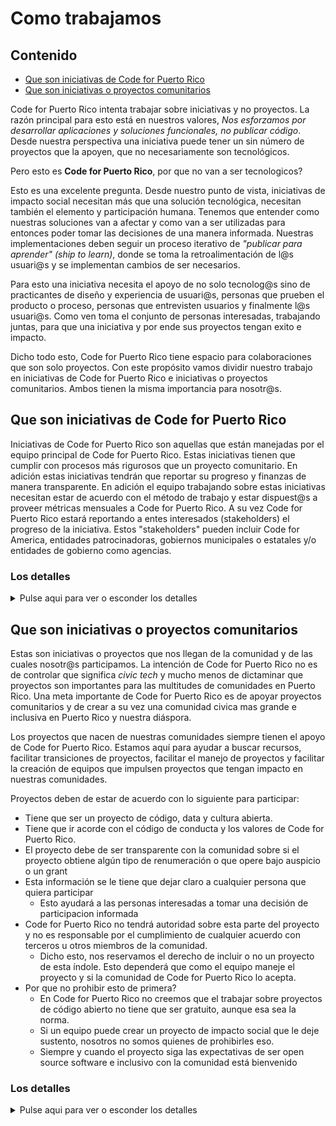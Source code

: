 # Como trabajamos

## Contenido

- [Que son iniciativas de Code for Puerto Rico](#que-son-iniciativas-de-code-for-puerto-rico)
- [Que son iniciativas o proyectos comunitarios](#que-son-iniciativas-o-proyectos-comunitarios)

Code for Puerto Rico intenta trabajar sobre iniciativas y no proyectos. La razón principal para esto está en nuestros valores, _Nos esforzamos por desarrollar aplicaciones y soluciones funcionales, no publicar código_. Desde nuestra perspectiva una iniciativa puede tener un sin número de proyectos que la apoyen, que no necesariamente son tecnológicos.

Pero esto es __Code for Puerto Rico__, por que no van a ser tecnologicos?

Esto es una excelente pregunta. Desde nuestro punto de vista, iniciativas de impacto social necesitan más que una solución tecnológica, necesitan también el elemento y participación humana. Tenemos que entender como nuestras soluciones van a afectar y como van a ser utilizadas para entonces poder tomar las decisiones de una manera informada. Nuestras implementaciones deben seguir un proceso iterativo de _"publicar para aprender" (ship to learn)_, donde se toma la retroalimentación de l@s usuari@s y se implementan cambios de ser necesarios.

Para esto una iniciativa necesita el apoyo de no solo tecnolog@s sino de practicantes de diseño y experiencia de usuari@s, personas que prueben el producto o proceso, personas que entrevisten usuarios y finalmente l@s usuari@s. Como ven toma el conjunto de personas interesadas, trabajando juntas, para que una iniciativa y por ende sus proyectos tengan exito e impacto.

Dicho todo esto, Code for Puerto Rico tiene espacio para colaboraciones que son solo proyectos. Con este propósito vamos dividir nuestro trabajo en iniciativas de Code for Puerto Rico e iniciativas o proyectos comunitarios. Ambos tienen la misma importancia para nosotr@s.

## Que son iniciativas de Code for Puerto Rico

Iniciativas de Code for Puerto Rico son aquellas que están manejadas por el equipo principal de Code for Puerto Rico. Estas iniciativas tienen que cumplir con procesos más rigurosos que un proyecto comunitario. En adición estas iniciativas tendrán que reportar su progreso y finanzas de manera transparente. En adición el equipo trabajando sobre estas iniciativas necesitan estar de acuerdo con el método de trabajo y estar dispuest@s a proveer métricas mensuales a Code for Puerto Rico. A su vez Code for Puerto Rico estará reportando a entes interesados (stakeholders) el progreso de la iniciativa. Estos "stakeholders" pueden incluir Code for America, entidades patrocinadoras, gobiernos municipales o estatales y/o entidades de gobierno como agencias.

### Los detalles

<details>
<summary>Pulse aqui para ver o esconder los detalles</summary>

#### Comunidad

- Toda iniciativa tiene que cumplir con los valores y el código de conducta de Code for Puerto Rico.
- Toda iniciativa tendrá un punto de contacto que reportara el progreso al equipo de Code for Puerto Rico y/o partidas asociadas
- Toda iniciativa trabajará por defecto de una manera abierta y pública.
- Todo proyecto creado o utilizado por una iniciativa estará disponible al publico sin necesidad de crear una cuenta en alguna plataforma.
- Toda iniciativa creará un canal público en el [espacio de Slack de Code for Puerto Rico](https://chat.code4puertorico.org)
 - El equipo principal de una iniciativa también tendrá un canal privado en Slack para discutir temas sensitivos tales como hostigamiento (sexual o no sexual), racismo, comportamiento inadecuado o cualquier otra infracción a nuestro código de conducta.
 - El canal privado también se puede utilizar para organización interna del equipo y discusiones que no estén listas para la comunidad en general. Dicho esto estas discusiones y cualquier decisión se deben de traer a la comunidad una vez el equipo esté listo y solo se deben de limitar a temas sensitivos.
- Toda iniciativa tendrá un Google group con un correo asociado que servirá para comunicaciones fuera de Slack y para obtener retroalimentación de personas que no quieran unirse al Slack de Code for Puerto Rico.

#### Manejo de proyectos, código y documentos

Lo que sigue le aplica a todo proyecto de Code for Puerto Rico:

- La plataforma oficial para el almacenamiento de código es GitHub. Todo código generado por una iniciativa o proyecto tendrá que estar en esta plataforma bajo la organización de [Code4PuertoRico](https://github.com/code4puertorico)
- Se utilizará GitHub issues para manejar tareas y comunicación comunitaria sobre las mismas
 - En el evento de que una persona externa no tenga cuenta de GitHub y no quiera crear una, el equipo debe de proveer una manera para obtener retroalimentación y luego deberá colocarla en un issue. Se debe de mencionar de dónde vino la retroalimentación
- Todo cambio al código necesita pasar por un pull request y necesita ser aprobado por el equipo.
- Todo código generado o utilizado tiene que estar bajo una licencia de Código Abierto (Open Source Licence).
 - Por el momento estamos limitandonos a las licencias mencionadas [aqui](https://choosealicense.com/community/)
 - Nuestra preferencia es utilizar Apache 2.0 como nuestra licencia por defecto. Esto puede cambiar y se puede ajustar dependiendo del proyecto y las necesidades de este.
- Todo proyecto debe de tener un README.md que:
 - Introduzca al proyecto
 - Indique cómo contactar al equipo
   - Canal de Slack
   - Google group
   - etc.
 - Indique a qué iniciativa pertenece
 - Indique donde se esta manejando sus tareas (enlace a GitHub issues)
 - indique dónde se puede obtener la documentación del proyecto (enlaces a la documentación)
- Todo proyecto debe de tener un CONTRIBUTING.md donde se delinee como interactuar con el proyecto y como participar y someter código.

</details>

## Que son iniciativas o proyectos comunitarios

Estas son iniciativas o proyectos que nos llegan de la comunidad y de las cuales nosotr@s participamos. La intención de Code for Puerto Rico no es de controlar que significa _civic tech_ y mucho menos de dictaminar que proyectos son importantes para las multitudes de comunidades en Puerto Rico. Una meta importante de Code for Puerto Rico es de apoyar proyectos comunitarios y de crear a su vez una comunidad civica mas grande e inclusiva en Puerto Rico y nuestra diáspora.

Los proyectos que nacen de nuestras comunidades siempre tienen el apoyo de Code for Puerto Rico. Estamos aquí para ayudar a buscar recursos, facilitar transiciones de proyectos, facilitar el manejo de proyectos y facilitar la creación de equipos que impulsen proyectos que tengan impacto en nuestras comunidades.

Proyectos deben de estar de acuerdo con lo siguiente para participar:

- Tiene que ser un proyecto de código, data y cultura abierta.
- Tiene que ir acorde con el código de conducta y los valores de Code for Puerto Rico.
- El proyecto debe de ser transparente con la comunidad sobre si el proyecto obtiene algún tipo de renumeración o que opere bajo auspicio o un grant
 - Esta información se le tiene que dejar claro a cualquier persona que quiera participar
   - Esto ayudará a las personas interesadas a tomar una decisión de participacion informada
 - Code for Puerto Rico no tendrá autoridad sobre esta parte del proyecto y no es responsable por el cumplimiento de cualquier acuerdo con terceros u otros miembros de la comunidad.
   - Dicho esto, nos reservamos el derecho de incluir o no un proyecto de esta índole. Esto dependerá que como el equipo maneje el proyecto y si la comunidad de Code for Puerto Rico lo acepta.
 - Por que no prohibir esto de primera?
   - En Code for Puerto Rico no creemos que el trabajar sobre proyectos de código abierto no tiene que ser gratuito, aunque esa sea la norma.
   - Si un equipo puede crear un proyecto de impacto social que le deje sustento, nosotros no somos quienes de prohibirles eso.
   - Siempre y cuando el proyecto siga las expectativas de ser open source software e inclusivo con la comunidad está bienvenido

### Los detalles

<details>
<summary>Pulse aqui para ver o esconder los detalles</summary>

<!-- TODO -->

#### Communidad

Code for Puerto Rico le proveerá a proyectos comunitarios:

- Un espacio en el Slack de Code for Puerto Rico
- Un espacio en los eventos de Code for Puerto Rico
- Promoción en medios sociales (esto dependerá del proyecto y circunstancias al momento)
- Ayuda buscando auspicios de ser necesario
- Mención en las propiedades de Code for Puerto Rico
- Uso de los logos de Code for Puerto Rico, siempre y cuando se mencione que el proyecto es parte de la comunidad de Code for Puerto Rico y no hecho por Code for Puerto Rico
- Acceso a recursos otorgados por Code for America u otras entidades asociadas

#### Manejo de proyectos, código y documentos

Siendo un proyecto comunitario esta parte dependerá del equipo trabajando en el proyecto. La comunidad de Code for Puerto Rico puede dar sugerencias y mentoría de como mejor manejar un proyecto pero al final esto depende del equipo y su comodidad.

Como ya mencionado, la única exigencia es que el proyecto sea de código abierto, que sea inclusivo y accesible a tod@s y que acepte e implemente el código de conducta y los valores de Code for Puerto Rico.

Algunas sugerencias para equipos que se estén formando:

- Utilicen GitHub o GitLab para almacenar su código.
- Utilicen un mecanismo como GitHub issues para organizar tareas e incluir a la comunidad.
- Tenga un buen README en su proyecto.
- Tenga un código de conducta en su proyecto (debe de ser compatible con el codigo de conducta de Code for Puerto Rico)
- Utilicen pull request / merge request o algún mecanismo similar para manejar las contribuciones de la comunidad.
- Utilicen markdown o restructuredtext para su documentación y mantengala al dia dentro de su repositorio

</details>

